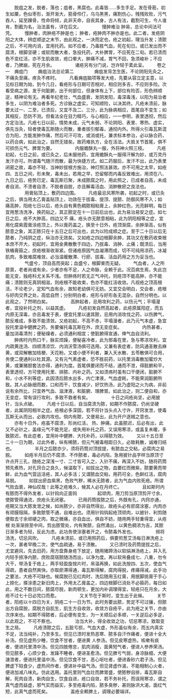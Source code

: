 <!-- { "loadSidebar": true } -->
　　脱疽之发，脱者，落也；疽者，黑腐也。此毒皆……多生手足。发在骨筋，初生如粟，色似枣形，渐开渐大，筋骨伶仃，乌乌黑黑，痛割伤心，残残败败，污气吞人，延至踝骨，性命将倾，此非天命，自丧其身，古人有法，截割可生，今人谁肯，割截为名，治法虽有，详在后文。
　　
　　慢肿难治 肿易，总论中间法可凭。
　　慢肿者，肉肿疮不肿是也； 肿者，疮肿肉不肿亦是也。此二者，发疮阴阳之大体，辨症顺逆之末节，由此观之，一决而定也，疮之初起，理当升发；溃脓之后，不可用内消，宜用托药。如不应者，乃毒胜气血，死在旬日。或已发出而不腐溃，根脚坚硬；或软而散大者，急投托药，大补脾胃，不应死在二旬。若已溃而色不变红活，亦不生肌收敛，疮口晕大，肿痛不减，胃气不回，急须峻补；不应者，乃脾崩，死在月余。
　　
　　诸疮另有分门说，岂许轻于紊此呈。
　　卷之一　痈疽门
　　痈疽治法总论第二
　　
　　痈疽发背怎生医，不论阴阳先灸之，不痛灸至痛，疼灸不疼时。
　　凡看痈疽脑项等发大疮，先要从容立定主意，以见标日期为始，到今几日，看疮形与日期可否相对，相应则多吉，不应则多险。次看受病之源，发于何脏腑，出于何部位，但身体有上下，部位有险否，形色辨顺逆，精神论有无。再看年纪老壮，气血盛衰，发阴发阳，毒深毒浅，以阳为易治者多生，以阴为难治者多死。方诊脉之虚实，可知顺险，以决其终。凡疮未溃前，脉要太过一、二至，已溃后，又宜不及二、三分，此为脉病相应，首尾自不变生；如其相反，恐防不测。但看法全在目力精巧，与心相应，一一参明，表里透彻，然后方定治法。凡疮七日以前，情势未成，元气未弱，不论阴阳、表里、寒热、虚实，俱先当灸，轻者使毒瓦斯随火而散，重者拔引郁毒，通彻内外。所得火引毒瓦斯混合为阳，方能发肿作痛，然后可汗可攻，或消或托，兼求标本参治，必以脉合药，以药合病，如此治之，自然无错矣。故药难执方，全在活法。大抵关节首尾，俱不可损伤元气、脾胃为要。
　　
　　内服蟾酥丸一服，外将神火照三枝。
　　凡疮初起，七日之前，或已灸之，后未服他药，宜用蟾酥丸一服得汗解为妙，或万灵丹发汗亦可。所谓毒气随汗而散，最为快捷方式。如二药服后，发汗不出，此乃表里闭密之故，毒亦不轻，当神妙拔根方施治，神灯照法甚效。亦不可用之太早，如疮四、五日之间，形未聚，毒未出，若用之早，恐留郁而内毒反致难出，用须在八、九日之后，疮势已定，毒瓦斯已聚，未成脓腐之时，用此照之，已成者自高，未成者自消，不溃者自溃，不脱者自脱，亦且解毒活血、消肿散瘀之良法也。
　　
　　用膏贴顶上，敷药四边围。
　　凡疮最忌风寒所袭，初起之时，或已灸之后，俱当用太乙膏盖贴顶上，功效在于拔毒、提顶、提脓、防御风寒不入；如 痛高肿，阳疮七日以后，疮头自有黄色稠脓相粘膏上，余肿红色，光亮鲜明，每日宜用葱汤洗净，换药贴之，其正脓定在十一日前后出也，此为易治易安之症。如七日之后，疮不大肿高，四边又不 痛，疮头亦无脓意相粘，此为阴阳相等之症，宜用化腐紫霞膏涂疮顶上，外以膏药盖之，换至十日外，疮顶渐腐，余肿渐高，似有脓意之象，其正脓只在十五日之后可出也，此为以险成顺之症。至于二十日以后无脓者，乃纯阴之症，纵治亦无效矣。又如疮之四边根脚余肿，其功又在敷药收束根本庶不开大，初起时，宜用金黄散敷于四边，乃拔毒、消肿、止痛；既溃后，当用铁桶膏箍之，庶疮根渐收渐紧。但诸疮原因气血凝滞而成，切不可纯用凉药，冰凝肌肉，多致难腐难敛，必当温暖散滞、行瘀、拔毒、活血药用之方为妥当也。
　　
　　气盛兮，顶自高而突起；血盛兮，根脚束而无疑。
　　气血者，人之所原禀，老者尚或有余，少者亦有不足，人之命脉，全赖于此。况百病生焉，失此岂能无变，独疮科尤关系不浅。但肿疡时若无正气冲托，则疮顶不能高肿，亦不能 痛；溃脓则无真阴相滋，则疮根不能收束，色亦不能红活收敛。凡视疮之顶高根活，不论老少，定知气血有余，故知老幼俱可无妨。又宜交会明白，交会者，疮根与好肉交界之处，高低自然；分别明白者，疮形与好形各无混杂，自然分明也。以此观之，了然明白矣。
　　
　　高肿起者，忌用攻利之药，以伤元气；平塌漫者，宜投补托之剂，以益其虚。
　　凡疮初发自然高起者，此疮原属阳症，而五内原无深毒，亦且毒发于表，便宜托里以速其脓，忌用内消攻伐之药，以伤脾气，脓反难成，多致不能溃敛。又疮初起，不高不赤，平塌漫者，此乃元气本虚，急宜投托里温中健脾之药，务要催托毒瓦斯在外，庶无变症矣。
　　
　　内热甚者，量加消毒清剂；便秘燥者，必须通利相宜；使脏腑得宣通，俾气血自流利。
　　肿疡时内热口干，脉实烦躁，便秘喜冷者，此为邪毒在里，急与寒凉攻利，宜内疏黄连汤、四顺清凉饮、内消沃雪汤俱可选用。又兼有表症者，防风通圣散去麻黄，或双解散加桔梗、天花粉。又或小便不利者，兼入天水散、五苓散俱可合用，务使二便通利以杜其源。又有元气素虚者，恐不胜前药，以托里消毒散加蜜炒大黄，或兼猪胆套法亦得，通利为度。首尾俱要闭而不结，通而不泄，得脏腑和平，表里透彻，方可使用托里、排脓、内补之药。又如溃疡时虽有口干便闭，脏腑不和，小水不利等症，此因溃后脓水出多，内亡津液，气血虚耗，不能荣润脏腑所致。其人必脉细而数，口和而干，饮食减少，好饮热汤，此乃虚阳之火为病，非前说有余所比，只宜养气血、滋津液，和脏腑、理脾胃。如此治之，则二便自和，亦无变症，常有误行攻利，多致不救者有矣。
　　
　　十日之间疮尚坚，必用披针，当头点破。
　　凡疮十日以后，自当腐溃为脓，如期不作脓腐，仍尚坚硬者，此属阴阳相半之症。疮根必多深固，若不将针当头点入寸许，开窍发泄，使毒瓦斯无从而出，必致内攻也。倘内有脓，又便易出，此为开户逐贼之意也。
　　亦有十日外，疮虽不腐溃，形尚红活， 热、肿痛，此虽脓迟，后必有出，此又不必针之，盖缘元气不能充足，或失用补托之药，又误用寒凉，或盖复未暖，多致脓迟，有此症者，宜用补中健脾、大托补药，以得脓为效。
　　又以十五日至二十一日为期，过此外者，纵有稀脓，但元气被毒相距日久，必致耗散，诚难归结也。
　　
　　半月之后脓亦少，须将药筒对顶拔提，有脓血之交粘，必腐肉之易脱。
　　如疮半月后仍不腐溃、不作脓者，毒必内陷，急用披针品字样当原顶寸许点开三孔，随疮之深浅一寸、二寸皆可入之，入针不痛，再深入不妨，随将药筒预先煮热，对孔窍合之良久，候温取下，如拔出之物，血要红而微紫，脓要黄而带鲜，此为血气营运活疮，其人必多活；又谓脓血交粘，用药可全，色鲜红活，腐肉易脱。
　　如拔出瘀血紫黑，色败气秽，稀水无脓者，此为气血内败死疮。所谓气败血衰，神仙叹哉！此等之疮难久，候其人必在月终亡。
　　
　　且如斯时内有脓而不得外发者，以针钩向正面钩
　　
　　起顽肉，用刀剪当原顶剪开寸余，使脓管得通流，庶疮头无闭塞。
　　已用药筒拔脓之后，外既有孔，内窍亦通，疮期又当大脓发泄之候，如尚脓少，亦非自然得出，故疮头必有瘀腐涂塞，内肉亦有顽膜阻隔，多致脓管不通，自难出也。须用针钩钩起疮顶顽肉，以披针、利剪随便取去寸余顽硬之肉，取之微痛，亦自血出，俱自不妨，随用两手轻重得宜，从疮根 处渐渐捺至中间，剪出脓管处，内有聚脓，自然涌出，以黄色稠浓为吉，其脓日渐多者为轻，反此为虑。此功务使涂塞者开之，令脓毒外发也。
　　
　　频将汤洗，切忌风吹。
　　凡疮未溃前，或已用照药后，俱要煎葱艾汤每日淋洗疮上一次，甚者早晚二次，使气血疏通，易于溃散。
　　又已溃时及药筒提拔之后，尤宜避风，先去旧药，用方盘靠身疮下放定，随用猪蹄汤以软绢淋汤疮上，并入孔内轻手捺净内脓，庶败腐宿脓随汤而出，以净为度。再以软帛叠成七、八重，勿令大干，带汤复于疮上，两手轻盈旋按片时，帛温再换，如此洗按四、五次，使血气得疏，患者自然爽快。亦取瘀滞得通，毒瓦斯得解，腐肉得脱，疼痛得减，此手功之要法，大疮不可缺也。候腐脱已见红肉时，洗后随用玉红膏，用抿脚挑膏于手心上捺化，搽涂患之新旧肉上，外用太乙膏盖之，四边根脚已消处不必箍药，每日如此，用之不数日间，脓腐尽脱，新肉顿生，更加内补调理得宜，轻疮只在月余，大疮不过七十日必完口而愈。
　　
　　又关节在于斯时，变生出于此候。
　　关节者，阳疮以十四日为关，阴疮二十一日为节。此时务要出脓，势定不可过攘，但脓出方自腐脱，腐脱方自肌生，肌生方自收敛，收敛方自疮平，此为疮之关节，亦由次序来也。如期不得脓者，后必便有变生，为一关顺后必多顺，一关逆后必多逆，以此观之，不可不察也。
　　
　　治当大补，得全收敛之功，切忌寒凉，致取变生之局。
　　凡疮溃脓之后，五脏亏损，气血大虚，外形虽似有余，而五内真实不足，法当纯补，乃至多生。但见已溃时发热恶寒、脓多自汗作痛者，便进十全大补汤。但见虚热少睡，饮食不甘者，便进黄 人参汤。但见皮寒虚热，咳嗽有痰者，便进托里清中汤。但见四肢倦怠，肌肉消瘦，面黄短气者，便进人参养荣汤。但见脓多，心烦少食，发躁不睡者，便进圣愈汤。但见脾亏气弱，身凉脉细，大便溏泄者，便进托里温中汤。但见饮食不甘，恶心呕吐者，便进香砂六君子汤。但见脾虚下陷食少，虚热间作者，便进补中益气汤。但见肾虚作渴，不能相制心火者，便进加减八味丸。仿此选用。盖托里则气血壮而脾胃盛，使脓秽自排，毒瓦斯自解，死肉自溃，新肉自生，饮食自进，疮口自敛，若不务补托，而误用寒凉，谓之真气虚而益虚，邪气实而益实，多至疮毒内陷，脓多臭秽，甚则脉洪大渴，面红气短，此真气虚而死矣。
　　
　　盖疮全赖脾土，调理必要端详。
